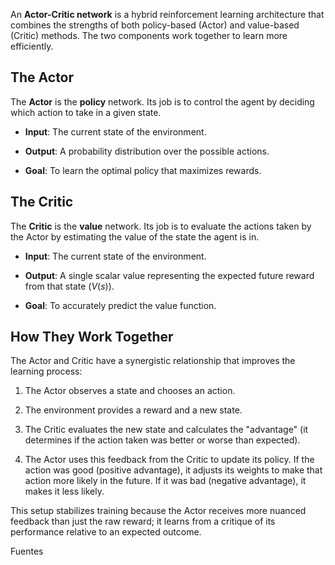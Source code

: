 An **Actor-Critic network** is a hybrid reinforcement learning architecture that combines the strengths of both policy-based (Actor) and value-based (Critic) methods. The two components work together to learn more efficiently.


## The Actor
The **Actor** is the **policy** network. Its job is to control the agent by deciding which action to take in a given state.

- **Input**: The current state of the environment.

- **Output**: A probability distribution over the possible actions.

- **Goal**: To learn the optimal policy that maximizes rewards.

## The Critic
The **Critic** is the **value** network. Its job is to evaluate the actions taken by the Actor by estimating the value of the state the agent is in.

- **Input**: The current state of the environment.

- **Output**: A single scalar value representing the expected future reward from that state $(V(s))$.

- **Goal**: To accurately predict the value function.

## How They Work Together
The Actor and Critic have a synergistic relationship that improves the learning process:

1. The Actor observes a state and chooses an action.

2. The environment provides a reward and a new state.

3. The Critic evaluates the new state and calculates the "advantage" (it determines if the action taken was better or worse than expected).

4. The Actor uses this feedback from the Critic to update its policy. If the action was good (positive advantage), it adjusts its weights to make that action more likely in the future. If it was bad (negative advantage), it makes it less likely.

This setup stabilizes training because the Actor receives more nuanced feedback than just the raw reward; it learns from a critique of its performance relative to an expected outcome.


Fuentes

